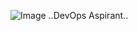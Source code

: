 ![Image](https://github.com/user-attachments/assets/ebed9e40-c668-462e-84bd-2ec727ea7ea8)
..DevOps Aspirant..
